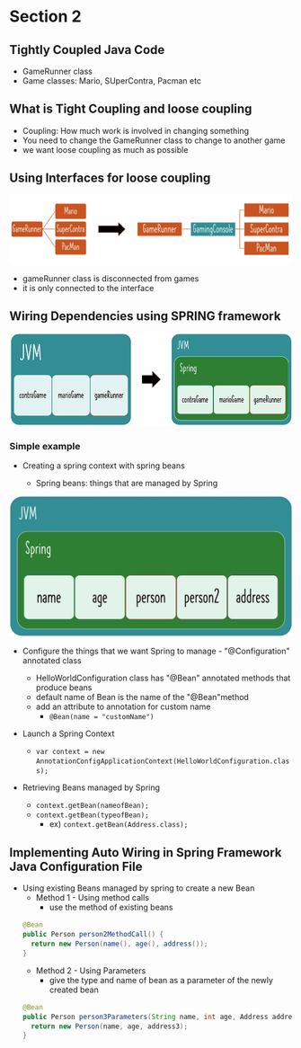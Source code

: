# Section 2

## Tightly Coupled Java Code

- GameRunner class
- Game classes: Mario, SUperContra, Pacman etc

## What is Tight Coupling and loose coupling

- Coupling: How much work is involved in changing something
- You need to change the GameRunner class to change to another game
- we want loose coupling as much as possible

## Using Interfaces for loose coupling

![interface](interface.png)

- gameRunner class is disconnected from games
- it is only connected to the interface

## Wiring Dependencies using SPRING framework

![Spring_dependencies](Spring_dependencies.png)

### Simple example

- Creating a spring context with spring beans

  - Spring beans: things that are managed by Spring

![springbeans](springbeans.png)

- Configure the things that we want Spring to manage - "@Configuration" annotated class
  - HelloWorldConfiguration class has "@Bean" annotated methods that produce beans
  - default name of Bean is the name of the "@Bean"method
  - add an attribute to annotation for custom name
    - ```@Bean(name = "customName")```

- Launch a Spring Context
  - ```var context = new AnnotationConfigApplicationContext(HelloWorldConfiguration.class);```
  
- Retrieving Beans managed by Spring
  - ```context.getBean(nameofBean);```
  - ```context.getBean(typeofBean);```
    - ex) ```context.getBean(Address.class);```
  
## Implementing Auto Wiring in Spring Framework Java Configuration File

- Using existing Beans managed by spring to create a new Bean
  - Method 1 - Using method calls
    - use the method of existing beans
  ```Java
  @Bean
  public Person person2MethodCall() {
    return new Person(name(), age(), address());
  }
  ```
  - Method 2 - Using Parameters
    - give the type and name of bean as a parameter of the newly created bean
  ```Java
  @Bean
  public Person person3Parameters(String name, int age, Address address3) {
    return new Person(name, age, address3);
  }
  ```